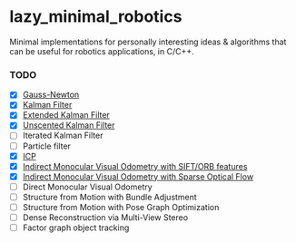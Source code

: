 # lazy_minimal_robotics
Minimal implementations for personally interesting ideas &amp; algorithms that can be useful for robotics applications, in C/C++.


### TODO

- [x] [Gauss-Newton](/NonLinearOpt/GaussNewton/README.md)
- [x] [Kalman Filter](/KalmanFilter/Readme.md)
- [x] [Extended Kalman Filter](/ExtendedKalmanFilter/Readme.md)
- [x] [Unscented Kalman Filter](/UnscentedKalmanFilter/Readme.md)
- [ ] Iterated Kalman Filter
- [ ] Particle filter
- [x] [ICP](/ICP/README.md)
- [x] [Indirect Monocular Visual Odometry with SIFT/ORB features](/VisualOdometry/Indirect/matching/README.md)
- [x] [Indirect Monocular Visual Odometry with Sparse Optical Flow](/VisualOdometry/Indirect/tracking/README.md)
- [ ] Direct Monocular Visual Odometry
- [ ] Structure from Motion with Bundle Adjustment
- [ ] Structure from Motion with Pose Graph Optimization
- [ ] Dense Reconstruction via Multi-View Stereo
- [ ] Factor graph object tracking